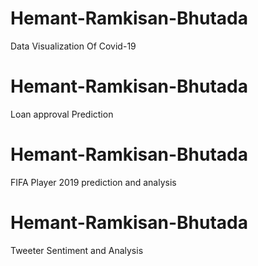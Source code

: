 # Hemant-Ramkisan-Bhutada
Data Visualization Of Covid-19


# Hemant-Ramkisan-Bhutada
Loan approval Prediction

# Hemant-Ramkisan-Bhutada
FIFA Player 2019 prediction and analysis


# Hemant-Ramkisan-Bhutada
Tweeter Sentiment and Analysis
